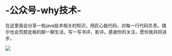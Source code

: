 # -公众号-why技术-
在这里我会分享一些java技术相关的知识，用匠心敲代码，对每一行代码负责。偶尔也会荒腔走板的聊一聊生活，写一写书评、影评。感谢你的关注，愿你我共同进步。

![](https://user-gold-cdn.xitu.io/2020/3/7/170b58cf2349b4ef?w=430&amp;h=430&amp;f=png&amp;s=76104)
